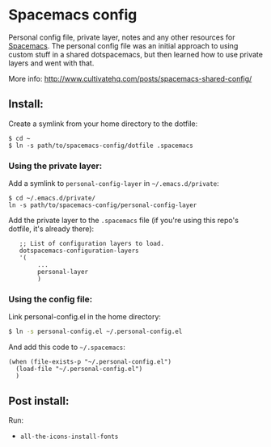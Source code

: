 # Spacemacs config

Personal config file, private layer, notes and any other resources for [Spacemacs](http://spacemacs.org/). The personal config file was an initial approach to using custom stuff in a shared dotspacemacs, but then learned how to use private layers and went with that.

More info:
http://www.cultivatehq.com/posts/spacemacs-shared-config/

## Install:
Create a symlink from your home directory to the dotfile:

```
$ cd ~
$ ln -s path/to/spacemacs-config/dotfile .spacemacs
```

### Using the private layer:

Add a symlink to `personal-config-layer` in `~/.emacs.d/private`:

```
$ cd ~/.emacs.d/private/
ln -s path/to/spacemacs-config/personal-config-layer
```

Add the private layer to the `.spacemacs` file (if you're using this repo's dotfile, it's already there):

```elisp
   ;; List of configuration layers to load.
   dotspacemacs-configuration-layers
   '(
        ...
        personal-layer
        )
```

### Using the config file:

Link personal-config.el in the home directory:

```bash
$ ln -s personal-config.el ~/.personal-config.el
```

And add this code to `~/.spacemacs`:
```elisp
(when (file-exists-p "~/.personal-config.el")
  (load-file "~/.personal-config.el")
  )
```

## Post install:

Run:
- `all-the-icons-install-fonts`
